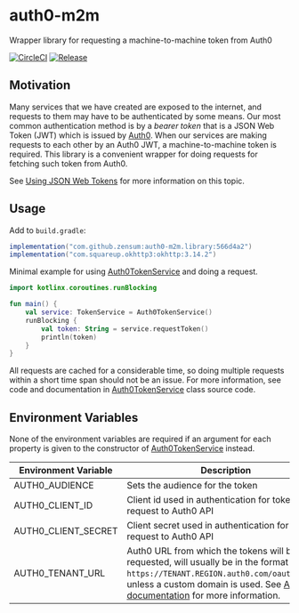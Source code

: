 # auth0-m2m
Wrapper library for requesting a machine-to-machine token from Auth0

[![CircleCI](https://circleci.com/gh/zensum/auth0-m2m.library.svg?style=svg)](https://circleci.com/gh/zensum/auth0-m2m.library)
[![Release](https://jitpack.io/v/zensum/auth0-m2m.library.svg)](https://jitpack.io/#zensum/auth0-m2m.library)

## Motivation
Many services that we have created are exposed to the internet, and requests to
them may have to be authenticated by some means. Our most common authentication
method is by a _bearer token_ that is a JSON Web Token (JWT) which is issued by
[Auth0](https://auth0.com). When our services are making requests to each other
by an Auth0 JWT, a machine-to-machine token is required. This library is a
convenient wrapper for doing requests for fetching such token from Auth0.

See [Using JSON Web Tokens](https://github.com/zensum/documentation/tree/master/security/Auth0/Using%20JSON%20Web%20Tokens.md) for more information on this topic.

## Usage

Add to `build.gradle`:
```gradle
implementation("com.github.zensum:auth0-m2m.library:566d4a2")
implementation("com.squareup.okhttp3:okhttp:3.14.2")
```

Minimal example for using [Auth0TokenService](src/main/kotlin/io/klira/auth0/m2m/Auth0TokenService.kt) and doing a request.
```kotlin
import kotlinx.coroutines.runBlocking

fun main() {
    val service: TokenService = Auth0TokenService()
    runBlocking {
        val token: String = service.requestToken()
        println(token)
    }
}
```

All requests are cached for a considerable time, so doing multiple requests
within a short time span should not be an issue. For more information, see code
and documentation in [Auth0TokenService](src/main/kotlin/io/klira/auth0/m2m/Auth0TokenService.kt) class source code.

## Environment Variables
None of the environment variables are required if an argument for each property is
given to the constructor of [Auth0TokenService](src/main/kotlin/io/klira/auth0/m2m/Auth0TokenService.kt) instead.

| Environment Variable |  Description |
| -------------------- | ------------ |
| AUTH0_AUDIENCE       | Sets the audience for the token |
| AUTH0_CLIENT_ID      | Client id used in authentication for token request to Auth0 API |
| AUTH0_CLIENT_SECRET  | Client secret used in authentication for token request to Auth0 API |
| AUTH0_TENANT_URL     | Auth0 URL from which the tokens will be requested, will usually be in the format `https://TENANT.REGION.auth0.com/oauth/token`, unless a custom domain is used. See [Auth0 documentation](https://auth0.com/docs/api/authentication?http#client-credentials-flow) for more information. 

